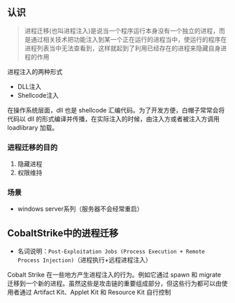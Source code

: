 ## 认识
>进程迁移(也叫进程注入)是说当一个程序运行本身没有一个独立的进程，而是通过相关技术把功能注入到某一个正在运行的进程当中，使运行的程序在进程列表当中无法查看到，这样就起到了利用已经存在的进程来隐藏自身进程的作用


进程注入的两种形式
- DLL注入
- Shellcode注入

在操作系统层面，dll 也是 shellcode 汇编代码。为了开发方便，白帽子常常会将代码以 dll 的形式编译并传播，在实际注入的时候，由注入方或者被注入方调用 loadlibrary 加载。

### 进程迁移的目的
1. 隐藏进程
2. 权限维持
### 场景
- windows server系列（服务器不会经常重启）

## CobaltStrike中的进程迁移
- 名词说明：`Post-Exploitation Jobs (Process Execution + Remote Process Injection)`（进程执行+远程进程注入）

Cobalt Strike 在一些地方产生进程注入的行为。例如它通过 spawn 和 migrate 迁移到一个新的进程。虽然这些是攻击链的重要组成部分，但这些行为都可以由使用者通过 Artifact Kit、Applet Kit 和 Resource Kit 自行控制

